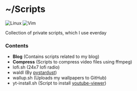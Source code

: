 # ~/Scripts
![Linux](https://img.shields.io/badge/Linux-FCC624?style=for-the-badge&logo=linux&logoColor=black)
![Vim](https://img.shields.io/badge/VIM-%2311AB00.svg?&style=for-the-badge&logo=vim&logoColor=white)

Collection of private scripts, which I use everday

### Contents
- **Blog** (Contains scripts related to my blog)
- **Compress** (Scripts to compress video files using ffmpeg)
- lofi.sh (24x7 lofi radio)
- waldl (By [pystardust](https://github.com/pystardust/waldl))
- wallup.sh (Uploads my wallpapers to GitHub)
- yt-install.sh (Script to install [youtube-viewer](https://github.com/trizen/youtube-viewer))
